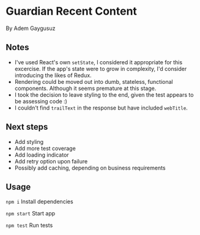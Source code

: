 # Guardian Recent Content

By Adem Gaygusuz

## Notes
* I've used React's own `setState`, I considered it appropriate for this excercise. If the app's state were to grow in complexity, I'd consider introducing the likes of Redux.
* Rendering could be moved out into dumb, stateless, functional components. Although it seems premature at this stage.
* I took the decision to leave styling to the end, given the test appears to be assessing code :)
* I couldn't find `trailText` in the response but have included `webTitle`.

## Next steps
* Add styling
* Add more test coverage
* Add loading indicator
* Add retry option upon failure
* Possibly add caching, depending on business requirements


## Usage

```npm i``` Install dependencies

```npm start``` Start app

```npm test``` Run tests